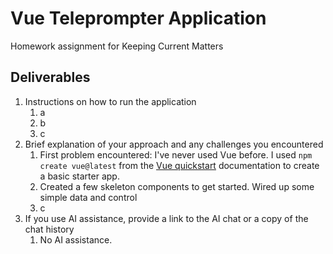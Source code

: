 # Vue Teleprompter Application

Homework assignment for Keeping Current Matters

## Deliverables

1. Instructions on how to run the application
   1. a
   2. b
   3. c
2. Brief explanation of your approach and any challenges you encountered
   1. First problem encountered: I've never used Vue before. I used `npm create vue@latest` from the [Vue quickstart](https://vuejs.org/guide/quick-start.html) documentation to create a basic starter app.
   2. Created a few skeleton components to get started. Wired up some simple data and control
   3. c
3. If you use AI assistance, provide a link to the AI chat or a copy of the chat history
   1. No AI assistance.
